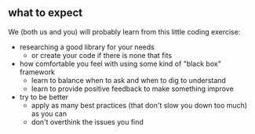 
## what to expect

We (both us and you) will probably learn from this little coding exercise:

- researching a good library for your needs
    + or create your code if there is none that fits
- how comfortable you feel with using some kind of "black box" framework
    + learn to balance when to ask and when to dig to understand
    + learn to provide positive feedback to make something improve
- try to be better
    + apply as many best practices (that don't slow you down too much) as you can 
    + don't overthink the issues you find

